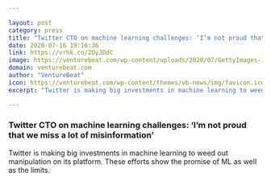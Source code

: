 ```yaml
---

layout: post
category: press
title: "Twitter CTO on machine learning challenges: ‘I’m not proud that we miss a lot of misinformation’"
date: 2020-07-16 19:16:36
link: https://vrhk.co/2OyJDdC
image: https://venturebeat.com/wp-content/uploads/2020/07/GettyImages-1005528904-e1594915635314.jpg?w=1200&strip=all
domain: venturebeat.com
author: "VentureBeat"
icon: https://venturebeat.com/wp-content/themes/vb-news/img/favicon.ico
excerpt: "Twitter is making big investments in machine learning to weed out manipulation on its platform. These efforts show the promise of ML as well as the limits."

---
```


### Twitter CTO on machine learning challenges: ‘I’m not proud that we miss a lot of misinformation’

Twitter is making big investments in machine learning to weed out manipulation on its platform. These efforts show the promise of ML as well as the limits.